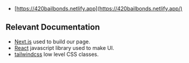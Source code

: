 + [https://420bailbonds.netlify.app](https://420bailbonds.netlify.app/)
## Relevant Documentation
+ [Next.js](https://nextjs.org) used to build our page.
+ [React](https://reactjs.org/) javascript library used to make UI.
+ [tailwindcss](https://tailwindcss.com/) low level CSS classes.


